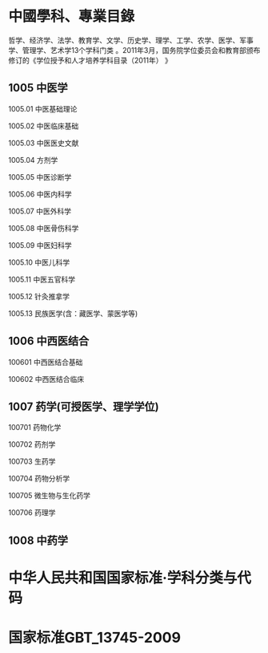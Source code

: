 # 中國學科、專業目錄

哲学、经济学、法学、教育学、文学、历史学、理学、工学、农学、医学、军事学、管理学、艺术学13个学科门类 。2011年3月，国务院学位委员会和教育部颁布修订的《学位授予和人才培养学科目录（2011年） 》







## 1005 中医学

1005.01 中医基础理论  

1005.02 中医临床基础  

1005.03 中医医史文献  

1005.04 方剂学  

1005.05 中医诊断学  

1005.06 中医内科学  

1005.07 中医外科学  

1005.08 中医骨伤科学  

1005.09 中医妇科学  

1005.10 中医儿科学  

1005.11 中医五官科学 

1005.12 针灸推拿学

1005.13 民族医学(含：藏医学、蒙医学等)  

## 1006 中西医结合

100601 中西医结合基础  

100602 中西医结合临床  

## 1007 药学(可授医学、理学学位)

100701 药物化学  

100702 药剂学  

100703 生药学  

100704 药物分析学  

100705 微生物与生化药学  

100706 药理学  

## 1008 中药学







# 中华人民共和国国家标准·学科分类与代码

# 国家标准GBT_13745-2009

